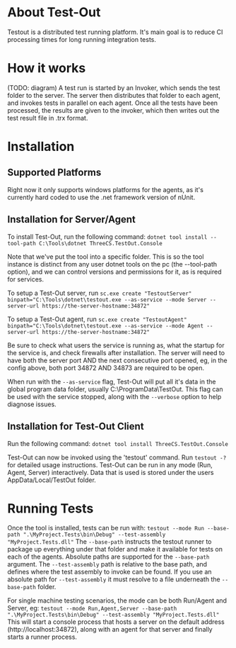 # About Test-Out
Testout is a distributed test running platform.  It's main goal is to reduce CI processing times for long running integration tests.

# How it works
(TODO: diagram)
A test run is started by an Invoker, which sends the test folder to the server.  The server then distributes that folder to each agent, and invokes tests in parallel on each agent.  Once all the tests have been processed, the results are given to the invoker, which then writes out the test result file in .trx format.

# Installation

## Supported Platforms
Right now it only supports windows platforms for the agents, as it's currently hard coded to use the .net framework version of nUnit.

## Installation for Server/Agent
To install Test-Out, run the following command:
`dotnet tool install --tool-path C:\Tools\dotnet ThreeCS.TestOut.Console`

Note that we've put the tool into a specific folder.  This is so the tool instance is distinct from any user dotnet tools on the pc (the --tool-path option), and we can control versions and permissions for it, as is required for services.

To setup a Test-Out server, run
`sc.exe create "TestoutServer" binpath="C:\Tools\dotnet\testout.exe --as-service --mode Server --server-url https://the-server-hostname:34872"`

To setup a Test-Out agent, run
`sc.exe create "TestoutAgent" binpath="C:\Tools\dotnet\testout.exe --as-service --mode Agent --server-url https://the-server-hostname:34872"`

Be sure to check what users the service is running as, what the startup for the service is, and check firewalls after installation.  The server will need to have both the server port AND the next consecutive port opened, eg, in the config above, both port 34872 AND 34873 are required to be open.

When run with the `--as-service` flag, Test-Out will put all it's data in the global program data folder, usually C:\ProgramData\TestOut.  This flag can be used with the service stopped, along with the `--verbose` option to help diagnose issues.

## Installation for Test-Out Client
Run the following command:
`dotnet tool install ThreeCS.TestOut.Console`

Test-Out can now be invoked using the 'testout' command.  Run `testout -?` for detailed usage instructions.
Test-Out can be run in any mode (Run, Agent, Server) interactively.  Data that is used is stored under the users AppData/Local/TestOut folder.

# Running Tests
Once the tool is installed, tests can be run with:
`testout --mode Run --base-path ".\MyProject.Tests\bin\Debug" --test-assembly "MyProject.Tests.dll"`
The `--base-path` instructs the testout runner to package up everything under that folder and make it available for tests on each of the agents.  Absolute paths are supported for the `--base-path` argument.  The `--test-assembly` path is relative to the base path, and defines where the test assembly to invoke can be found.  If you use an absolute path for `--test-assembly` it must resolve to a file underneath the `--base-path` folder.

For single machine testing scenarios, the mode can be both Run/Agent and Server, eg:
`testout --mode Run,Agent,Server --base-path ".\MyProject.Tests\bin\Debug" --test-assembly "MyProject.Tests.dll"`
This will start a console process that hosts a server on the default address (http://localhost:34872), along with an agent for that server and finally starts a runner process.


